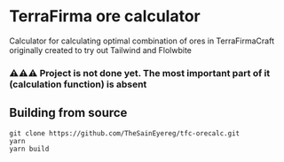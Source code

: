 # TerraFirma ore calculator

Calculator for calculating optimal combination of ores in TerraFirmaCraft originally created to try out Tailwind and Flolwbite

### ⚠️⚠️⚠️ Project is not done yet. The most important part of it (calculation function) is absent

## Building from source
```
git clone https://github.com/TheSainEyereg/tfc-orecalc.git
yarn
yarn build
```